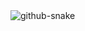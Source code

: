 <picture>
  <source media="(prefers-color-scheme: dark)" srcset="https://raw.githubusercontent.com/kuro-myths/kuro-myths/output/github-snake-dark.svg" />
  <source media="(prefers-color-scheme: light)" srcset="https://raw.githubusercontent.com/kuro-myths/kuro-myths/output/github-snake.svg" />
  <img alt="github-snake" src="https://raw.githubusercontent.com/kuro-myths/kuro-myths/output/github-snake.svg" />
</picture>
